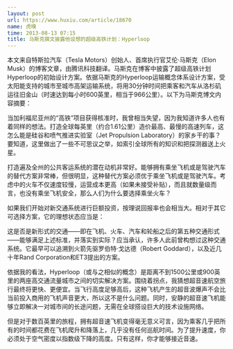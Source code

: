 ```yaml
---
layout: post
url: https://www.huxiu.com/article/18670
name: 虎嗅
time: 2013-08-13 07:15
title: 马斯克撰文披露他设想的超级高铁计划：Hyperloop
---
```

本文来自特斯拉汽车（Tesla Motors）创始人、首席执行官艾伦·马斯克（Elon Musk）的博客文章，由腾讯科技翻译。马斯克在博客中披露了超级高铁计划Hyperloop的初始设计方案。依据马斯克的Hyperloop运输概念体系设计方案，受太阳能支持的城市至城市高架运输系统，将用30分钟时间把乘客和汽车从洛杉矶运往旧金山（时速达到每小时600英里，相当于966公里）。以下为马斯克博文内容摘要：

当加利福尼亚州的“高铁”项目获得核准时，我曾相当失望，因为我知道许多人也有着同样的想法。打造全球每英里（约合1.61公里）造价最高、最慢的高速列车，这怎么能是硅谷和喷气推进实验室（Jet Propulsion Laboratory）的家乡干的事？要知道，这里做出了一些不可思议之举，如索引全球所有的知识和把探测器送上火星。

打造遍及全州的公共客运系统的潜在动机非常好。能够拥有乘坐飞机或是驾驶汽车的替代方案非常棒，但很明显，这种替代方案必须优于乘坐飞机或是驾驶汽车。考虑中的火车不仅速度较慢，运营成本更高（如果未接受补贴），而且就数量级而言，也没有乘坐飞机安全，那么人们为什么要选择乘坐火车？

如果我们开始对新交通系统进行巨额投资，按理说回报率也会相当大。相对于其它可选择方案，它的理想状态应当是：

这是否是新形式的交通——即在飞机、火车、汽车和轮船之后的第五种交通形式——能够满足上述标准，并落实到实际？应当承认，许多人此前曾构想过这种交通系统。它最早可以追溯到火箭先驱罗伯特·戈达德（Robert Goddard），以及近几十年Rand Corporation和ET3提出的方案。

依据我的看法，Hyperloop（或与之相似的概念）是距离不到1500公里或900英里的两座高交通流量城市之间的切实解决方案。围绕着拐点，我猜想超音速航空旅行最终将更快、更便宜。当飞行高度足够高后，这种飞机产生的超音波爆声不会比当前投入商用的飞机声音更大，所以这不是什么问题。同时，安静的超音速飞机能够立即解决一对城市间的长途问题，无需在全球搭设巨大的技术设施网络。

但是对于数百英里的旅程，拥有超音速飞机变得毫无意义可言，因为乘客几乎把所有的时间都花费在飞机爬升和降落上，几乎没有任何巡航时间。为了提升速度，你必须处于空气密度以指数级下降的高度。只有这样，你才能够接近音速。

